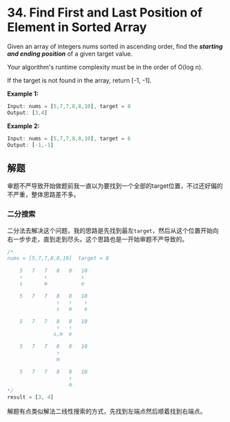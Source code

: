 # 34. Find First and Last Position of Element in Sorted Array

Given an array of integers nums sorted in ascending order, find the ***starting and ending position*** of a given target value.

Your algorithm's runtime complexity must be in the order of O(log n).

If the target is not found in the array, return [-1, -1].

**Example 1:**

```js
Input: nums = [5,7,7,8,8,10], target = 8
Output: [3,4]
```

**Example 2:**

```js
Input: nums = [5,7,7,8,8,10], target = 6
Output: [-1,-1]
```

## 解题

审题不严导致开始做题前我一直以为要找到一个全部的target位置，不过还好偏的不严重，整体思路差不多。

### 二分搜索

二分法去解决这个问题，我的思路是先找到最左`target`，然后从这个位置开始向右一步步走，直到走到尽头。这个思路也是一开始审题不严导致的。

```js
/*
nums = [5,7,7,8,8,10]  target = 8

    5   7   7   8   8   10
    ↑       ↑           ↑
    s       m           e

    5   7   7   8   8   10
                ↑   ↑    ↑
                s   m    e

    5   7   7   8   8   10
                ↑   ↑
               s,m  e

    5   7   7   8   8   10
                ↑
                m

    5   7   7   8   8   10
                    ↑
                    m
*/
result = [3, 4]
```

解题有点类似解法二线性搜索的方式，先找到左端点然后顺着找到右端点。